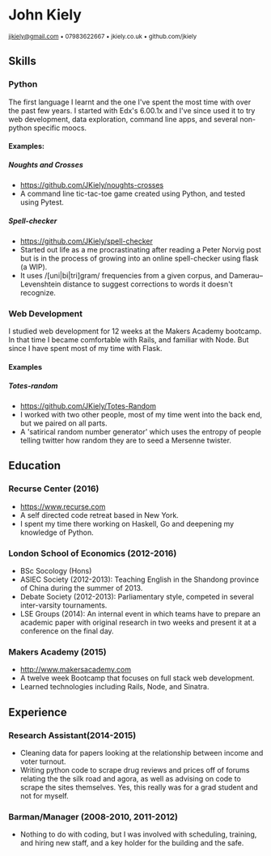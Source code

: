 # John Kiely
<sub>jjkiely@gmail.com • 07983622667 • jkiely.co.uk • github.com/jkiely </sub>

## Skills

### Python
The first language I learnt and the one I've spent the most time with over the past few years. I started with Edx's 6.00.1x and I've since used it to try web development, data exploration, command line apps, and several non-python specific moocs.
#### Examples:
##### Noughts and Crosses
- https://github.com/JKiely/noughts-crosses
- A command line tic-tac-toe game created using Python, and tested using Pytest.

##### Spell-checker
- https://github.com/JKiely/spell-checker
- Started out life as a me procrastinating after reading a Peter Norvig post but is in the process of growing into an online spell-checker using flask (a WIP).
- It uses /[uni|bi|tri]gram/ frequencies from a given corpus, and Damerau–Levenshtein distance to suggest corrections to words it doesn't recognize.

### Web Development
I studied web development for 12 weeks at the Makers Academy bootcamp. In that time I became comfortable with Rails, and familiar with Node. But since I have spent most of my time with Flask.
#### Examples
##### Totes-random
- https://github.com/JKiely/Totes-Random
- I worked with two other people, most of my time went into the back end, but we paired on all parts.
- A 'satirical random number generator' which uses the entropy of people telling twitter how random they are to seed a Mersenne twister.

## Education

### Recurse Center (2016)
- https://www.recurse.com
- A self directed code retreat based in New York.
- I spent my time there working on Haskell, Go and deepening my knowledge of Python.

### London School of Economics (2012-2016)
- BSc Socology (Hons)
- ASIEC Society (2012-2013): Teaching English in the Shandong province of China during the summer of 2013.
- Debate Society (2012-2013): Parliamentary style, competed in several inter-varsity tournaments.
- LSE Groups (2014): An internal event in which teams have to prepare an academic paper with original research in two weeks and present it at a conference on the final day.

### Makers Academy (2015)
- http://www.makersacademy.com
- A twelve week Bootcamp that focuses on full stack web development.
- Learned technologies including Rails, Node, and Sinatra.

## Experience

### Research Assistant(2014-2015)
- Cleaning data for papers looking at the relationship between income and voter turnout.
- Writing python code to scrape drug reviews and prices off of forums relating the the silk road and agora, as well as advising on code to scrape the sites themselves. Yes, this really was for a grad student and not for myself.

### Barman/Manager (2008-2010, 2011-2012)
- Nothing to do with coding, but I was involved with scheduling, training, and hiring new staff, and a key holder for the building and the safe.
